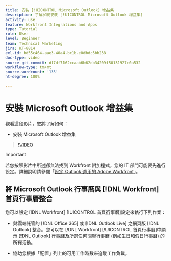 ```yaml
---
title: 安裝 [!UICONTROL Microsoft Outlook] 增益集
description: 了解如何安裝 [!UICONTROL Microsoft Outlook 增益集]
activity: use
feature: Workfront Integrations and Apps
type: Tutorial
role: User
level: Beginner
team: Technical Marketing
jira: KT-8814
exl-id: bd55c464-aae3-40a4-bc1b-e0dbdc5bb238
doc-type: video
source-git-commit: d17df7162ccaab6b62db34209f50131927c0a532
workflow-type: tm+mt
source-wordcount: '135'
ht-degree: 100%

---
```


# 安裝 Microsoft Outlook 增益集

觀看這段影片，您將了解如何：

* 安裝 Microsoft Outlook 增益集

>[!VIDEO](https://video.tv.adobe.com/v/335115/?quality=12&learn=on&enablevpops)

>[!IMPORTANT]
>
>若您按照影片中所述卻無法找到 Workfront 附加程式，您的 IT 部門可能要先進行設定。詳細說明請參閱「[設定 Outlook 適用的 Adobe Workfront](https://experienceleague.adobe.com/docs/workfront/using/adobe-workfront-integrations/workfront-for-outlook/set-up-workfront-for-outlook.html)」。

## 將 Microsoft Outlook 行事曆與 [!DNL Workfront] 首頁行事曆整合

您可以設定 [!DNL Workfront] [!UICONTROL 首頁行事曆]設定來執行下列作業：

* 與雲端託管的 [!DNL Office 365] 或 [!DNL Outlook Live] 之網頁版 [!DNL Outlook] 整合。您可以在 [!DNL Workfront] [!UICONTROL 首頁行事曆]中顯示 [!DNL Outlook] 行事曆及所選任何關聯行事曆 (例如生日和假日行事曆) 的所有活動。

* 協助您根據「配置」列上的可用工作時數來追蹤工作負載。

